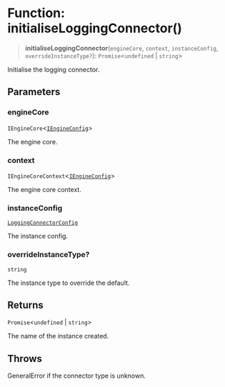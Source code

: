 # Function: initialiseLoggingConnector()

> **initialiseLoggingConnector**(`engineCore`, `context`, `instanceConfig`, `overrideInstanceType?`): `Promise`\<`undefined` \| `string`\>

Initialise the logging connector.

## Parameters

### engineCore

`IEngineCore`\<[`IEngineConfig`](../interfaces/IEngineConfig.md)\>

The engine core.

### context

`IEngineCoreContext`\<[`IEngineConfig`](../interfaces/IEngineConfig.md)\>

The engine core context.

### instanceConfig

[`LoggingConnectorConfig`](../type-aliases/LoggingConnectorConfig.md)

The instance config.

### overrideInstanceType?

`string`

The instance type to override the default.

## Returns

`Promise`\<`undefined` \| `string`\>

The name of the instance created.

## Throws

GeneralError if the connector type is unknown.
